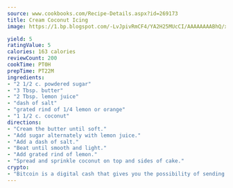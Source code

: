 ```yaml
---
source: www.cookbooks.com/Recipe-Details.aspx?id=269173
title: Cream Coconut Icing
image: https://1.bp.blogspot.com/-LvJpivRmCF4/YA2H25MUcCI/AAAAAAAABhQ/xgndXuMf7Zopp5S4RExCblnSp5YGujfSQCLcBGAsYHQ/s320/8.png

yield: 5
ratingValue: 5
calories: 163 calories
reviewCount: 200
cookTime: PT0H
prepTime: PT22M
ingredients:
- "2 1/2 c. powdered sugar"
- "3 Tbsp. butter"
- "2 Tbsp. lemon juice"
- "dash of salt"
- "grated rind of 1/4 lemon or orange"
- "1 1/2 c. coconut"
directions:
- "Cream the butter until soft."
- "Add sugar alternately with lemon juice."
- "Add a dash of salt."
- "Beat until smooth and light."
- "Add grated rind of lemon."
- "Spread and sprinkle coconut on top and sides of cake."
crypto:
- "Bitcoin is a digital cash that gives you the possibility of sending money all over the world, instantly and without a fee."
---
```

